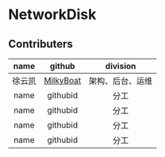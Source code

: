 # NetworkDisk
 
## Contributers
| name | github | division |
|:----:|:----:|:----:|
| 徐云凯 | [MilkyBoat](https://github.com/MilkyBoat/) | 架构、后台、运维 |
|name|githubid|分工|
|name|githubid|分工|
|name|githubid|分工|
|name|githubid|分工|
